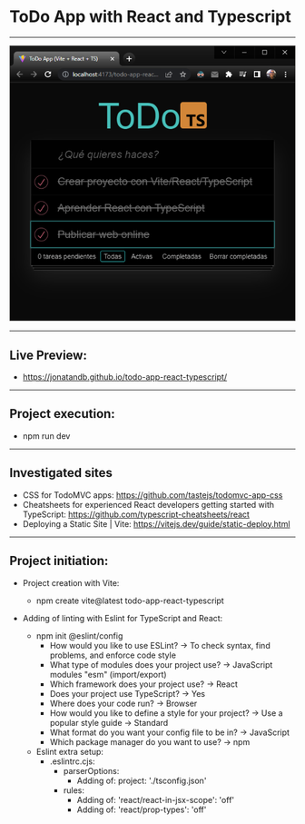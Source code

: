 # ToDo App with React and Typescript
---
<p align="center">
    <a href="https://jonatandb.github.io/todo-app-react-typescript/">
        <img src="./Screenshot.png" alt="ToDo App with React and Typescript by Jonatandb"/>
    </a>
</p>

---
## Live Preview:
  -  https://jonatandb.github.io/todo-app-react-typescript/


----

## Project execution:
- npm run dev

---
## Investigated sites
- CSS for TodoMVC apps: https://github.com/tastejs/todomvc-app-css
- Cheatsheets for experienced React developers getting started with TypeScript: https://github.com/typescript-cheatsheets/react
- Deploying a Static Site | Vite: https://vitejs.dev/guide/static-deploy.html
---
## Project initiation:
- Project creation with Vite:
  - npm create vite@latest todo-app-react-typescript

- Adding of linting with Eslint for TypeScript and React:
  - npm init @eslint/config
    - How would you like to use ESLint? -> To check syntax, find problems, and enforce code style
    - What type of modules does your project use? -> JavaScript modules "esm" (import/export)
    - Which framework does your project use? -> React
    - Does your project use TypeScript? -> Yes
    - Where does your code run? -> Browser
    - How would you like to define a style for your project? -> Use a popular style guide -> Standard
    - What format do you want your config file to be in? -> JavaScript
    - Which package manager do you want to use? -> npm
  - Eslint extra setup:
    - .eslintrc.cjs:
      - parserOptions:
        - Adding of: project: './tsconfig.json'
      - rules:
        - Adding of: 'react/react-in-jsx-scope': 'off'
        - Adding of: 'react/prop-types': 'off'
